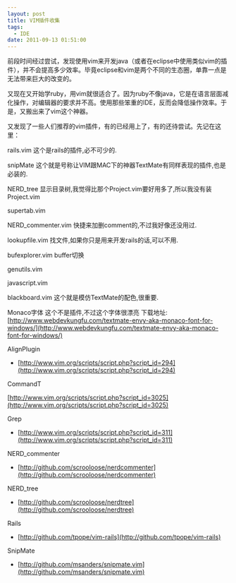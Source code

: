 ```yaml
---
layout: post
title: VIM插件收集
tags:
  - IDE
date: 2011-09-13 01:51:00
---
```


前段时间经过尝试，发现使用vim来开发java（或者在eclipse中使用类似vim的插件），并不会提高多少效率。毕竟eclipse和vim是两个不同的生态圈，单靠一点是无法带来巨大的改变的。

又现在又开始学ruby，用vim就很适合了。因为ruby不像java，它是在语言层面减化操作，对编辑器的要求并不高。使用那些笨重的IDE，反而会降低操作效率。于是，又搬出来了vim这个神器。

又发现了一些人们推荐的vim插件，有的已经用上了，有的还待尝试。先记在这里：

<span id="more-101"></span>

rails.vim 这个是rails的插件,必不可少的.

snipMate 这个就是号称让VIM跟MAC下的神器TextMate有同样表现的插件,也是必装的.

NERD_tree 显示目录树,我觉得比那个Project.vim要好用多了,所以我没有装Project.vim

supertab.vim

NERD_commenter.vim 快捷来加删comment的,不过我好像还没用过.

lookupfile.vim 找文件,如果你只是用来开发rails的话,可以不用.

bufexplorer.vim buffer切换

genutils.vim

javascript.vim

blackboard.vim 这个就是模仿TextMate的配色,很重要.

Monaco字体 这个不是插件,不过这个字体很漂亮 下载地址: [http://www.webdevkungfu.com/textmate-envy-aka-monaco-font-for-windows/](http://www.webdevkungfu.com/textmate-envy-aka-monaco-font-for-windows/)

AlignPlugin

- [http://www.vim.org/scripts/script.php?script_id=294](http://www.vim.org/scripts/script.php?script_id=294)

CommandT

[http://www.vim.org/scripts/script.php?script_id=3025](http://www.vim.org/scripts/script.php?script_id=3025)

Grep

- [http://www.vim.org/scripts/script.php?script_id=311](http://www.vim.org/scripts/script.php?script_id=311)

NERD_commenter

- [http://github.com/scrooloose/nerdcommenter](http://github.com/scrooloose/nerdcommenter)

NERD_tree

- [http://github.com/scrooloose/nerdtree](http://github.com/scrooloose/nerdtree)

Rails

- [http://github.com/tpope/vim-rails](http://github.com/tpope/vim-rails)

SnipMate

- [http://github.com/msanders/snipmate.vim](http://github.com/msanders/snipmate.vim)